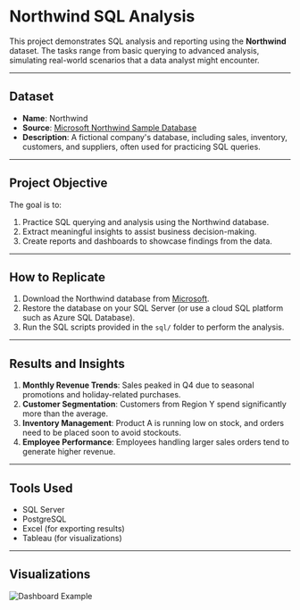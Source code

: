 # Northwind SQL Analysis

This project demonstrates SQL analysis and reporting using the **Northwind** dataset. The tasks range from basic querying to advanced analysis, simulating real-world scenarios that a data analyst might encounter.

---

## Dataset
- **Name**: Northwind
- **Source**: [Microsoft Northwind Sample Database](https://learn.microsoft.com/en-us/sql/samples/northwind-sample-database)
- **Description**: A fictional company's database, including sales, inventory, customers, and suppliers, often used for practicing SQL queries.

---

## Project Objective
The goal is to:
1. Practice SQL querying and analysis using the Northwind database.
2. Extract meaningful insights to assist business decision-making.
3. Create reports and dashboards to showcase findings from the data.

---

## How to Replicate
1. Download the Northwind database from [Microsoft](https://learn.microsoft.com/en-us/sql/samples/northwind-sample-database).
2. Restore the database on your SQL Server (or use a cloud SQL platform such as Azure SQL Database).
3. Run the SQL scripts provided in the `sql/` folder to perform the analysis.

---

## Results and Insights
1. **Monthly Revenue Trends**: Sales peaked in Q4 due to seasonal promotions and holiday-related purchases.
2. **Customer Segmentation**: Customers from Region Y spend significantly more than the average.
3. **Inventory Management**: Product A is running low on stock, and orders need to be placed soon to avoid stockouts.
4. **Employee Performance**: Employees handling larger sales orders tend to generate higher revenue.

---

## Tools Used
- SQL Server
- PostgreSQL
- Excel (for exporting results)
- Tableau (for visualizations)

---

## Visualizations
![Dashboard Example](reports/dashboards/dashboard.png)

